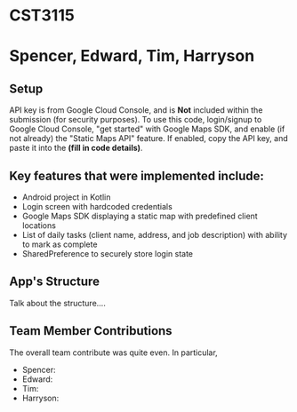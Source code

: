 # CST3115
# Spencer, Edward, Tim, Harryson

## Setup
API key is from Google Cloud Console, and is **Not** included within the submission (for security purposes). To use this code, login/signup to Google Cloud Console, "get started" with Google Maps SDK, and enable (if not already) the "Static Maps API" feature.
If enabled, copy the API key, and paste it into the **(fill in code details)**.

## Key features that were implemented include:
- Android project in Kotlin
- Login screen with hardcoded credentials
- Google Maps SDK displaying a static map with predefined client locations
- List of daily tasks (client name, address, and job description) with ability to mark as complete
- SharedPreference to securely store login state

## App's Structure
Talk about the structure....

## Team Member Contributions
The overall team contribute was quite even. In particular,
- Spencer:
- Edward:
- Tim:
- Harryson:
